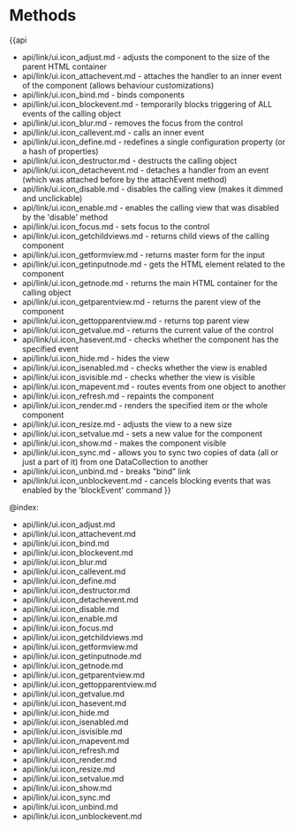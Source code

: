 Methods
=======

{{api
- api/link/ui.icon_adjust.md - adjusts the component to the size of the parent HTML container
- api/link/ui.icon_attachevent.md - attaches the handler to an inner event of the component (allows behaviour customizations)
- api/link/ui.icon_bind.md - binds components
- api/link/ui.icon_blockevent.md - temporarily blocks triggering of ALL events of the calling object
- api/link/ui.icon_blur.md - removes the focus from the control
- api/link/ui.icon_callevent.md - calls an inner event
- api/link/ui.icon_define.md - redefines a single configuration property (or a hash of properties)
- api/link/ui.icon_destructor.md - destructs the calling object
- api/link/ui.icon_detachevent.md - detaches a handler from an event (which was attached before by the attachEvent method)
- api/link/ui.icon_disable.md - disables the calling view (makes it dimmed and unclickable)
- api/link/ui.icon_enable.md - enables the calling view that was disabled by the 'disable' method
- api/link/ui.icon_focus.md - sets focus to the control
- api/link/ui.icon_getchildviews.md - returns child views of the calling component
- api/link/ui.icon_getformview.md - returns master form for the input
- api/link/ui.icon_getinputnode.md - gets the HTML element related to the component
- api/link/ui.icon_getnode.md - returns the main HTML container for the calling object
- api/link/ui.icon_getparentview.md - returns the parent view of the component
- api/link/ui.icon_gettopparentview.md - returns top parent view
- api/link/ui.icon_getvalue.md - returns the current value of the control
- api/link/ui.icon_hasevent.md - checks whether the component has the specified event
- api/link/ui.icon_hide.md - hides the view
- api/link/ui.icon_isenabled.md - checks whether the view is enabled
- api/link/ui.icon_isvisible.md - checks whether the view is visible
- api/link/ui.icon_mapevent.md - routes events from one object to another
- api/link/ui.icon_refresh.md - repaints the component
- api/link/ui.icon_render.md - renders the specified item or the whole component
- api/link/ui.icon_resize.md - adjusts the view to a new size
- api/link/ui.icon_setvalue.md - sets a new value for the component
- api/link/ui.icon_show.md - makes the component visible
- api/link/ui.icon_sync.md - allows you to sync two copies of data (all or just a part of it) from one DataCollection to another
- api/link/ui.icon_unbind.md - breaks "bind" link
- api/link/ui.icon_unblockevent.md - cancels blocking events that was enabled by the 'blockEvent' command
}}

@index:
- api/link/ui.icon_adjust.md
- api/link/ui.icon_attachevent.md
- api/link/ui.icon_bind.md
- api/link/ui.icon_blockevent.md
- api/link/ui.icon_blur.md
- api/link/ui.icon_callevent.md
- api/link/ui.icon_define.md
- api/link/ui.icon_destructor.md
- api/link/ui.icon_detachevent.md
- api/link/ui.icon_disable.md
- api/link/ui.icon_enable.md
- api/link/ui.icon_focus.md
- api/link/ui.icon_getchildviews.md
- api/link/ui.icon_getformview.md
- api/link/ui.icon_getinputnode.md
- api/link/ui.icon_getnode.md
- api/link/ui.icon_getparentview.md
- api/link/ui.icon_gettopparentview.md
- api/link/ui.icon_getvalue.md
- api/link/ui.icon_hasevent.md
- api/link/ui.icon_hide.md
- api/link/ui.icon_isenabled.md
- api/link/ui.icon_isvisible.md
- api/link/ui.icon_mapevent.md
- api/link/ui.icon_refresh.md
- api/link/ui.icon_render.md
- api/link/ui.icon_resize.md
- api/link/ui.icon_setvalue.md
- api/link/ui.icon_show.md
- api/link/ui.icon_sync.md
- api/link/ui.icon_unbind.md
- api/link/ui.icon_unblockevent.md


